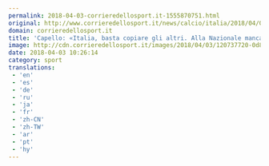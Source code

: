 ```yaml
---
permalink: 2018-04-03-corrieredellosport.it-1555870751.html
original: http://www.corrieredellosport.it/news/calcio/italia/2018/04/03-40867516/capello_italia_basta_copiare_gli_alrtri_alla_nazionale_manca_qualit/
domain: corrieredellosport.it
title: 'Capello: «Italia, basta copiare gli altri. Alla Nazionale manca qualità»'
image: http://cdn.corrieredellosport.it/images/2018/04/03/120737720-0d8a9fbb-60e7-49ff-8ff6-4cf14749dad2.jpg
date: 2018-04-03 10:26:14
category: sport
translations: 
 - 'en'
 - 'es'
 - 'de'
 - 'ru'
 - 'ja'
 - 'fr'
 - 'zh-CN'
 - 'zh-TW'
 - 'ar'
 - 'pt'
 - 'hy'
---
```


